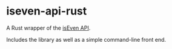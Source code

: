 # iseven-api-rust

A Rust wrapper of the [isEven API](https://isevenapi.xyz/).

Includes the library as well as a simple command-line front end.